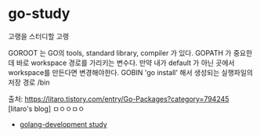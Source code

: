 # go-study
고랭을 스터디할 고랭

GOROOT 는 GO의 tools, standard library, compiler 가 있다.
GOPATH 가 중요한데 바로 workspace 경로를 가리키는 변수다. 만약 내가 default 가 아닌 곳에서 workspace를 만든다면 변경해야한다.
GOBIN 'go install' 해서 생성되는 실행파일의 저장 경로 /bin


출처: https://litaro.tistory.com/entry/Go-Packages?category=794245 [litaro's blog]
ㅁㅇㅇㅁㅇ


- [golang-development study](https://youtu.be/W5b64DXeP0o)

